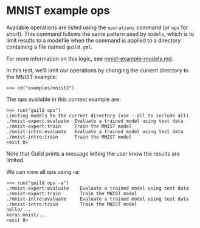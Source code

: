 # MNIST example ops

Available operations are listed using the `operations` command (or
`ops` for short). This command follows the same pattern used by
`models`, which is to limit results to a modefile when the command is
applied to a directory containing a file named `guild.yml`.

For more information on this logic, see
[mnist-example-models.md](mnist-example-models.md).

In this test, we'll limit our operations by changing the current
directory to the MNIST example:

    >>> cd("examples/mnist2")

The ops available in this context example are:

    >>> run("guild ops")
    Limiting models to the current directory (use --all to include all)
    ./mnist-expert:evaluate  Evaluate a trained model using test data
    ./mnist-expert:train     Train the MNIST model
    ./mnist-intro:evaluate   Evaluate a trained model using test data
    ./mnist-intro:train      Train the MNIST model
    <exit 0>

Note that Guild prints a message letting the user know the results are
limited.

We can view all ops using -a:

    >>> run("guild ops -a")
    ./mnist-expert:evaluate    Evaluate a trained model using test data
    ./mnist-expert:train       Train the MNIST model
    ./mnist-intro:evaluate     Evaluate a trained model using test data
    ./mnist-intro:train        Train the MNIST model
    hello/...
    keras.mnist/...
    <exit 0>

